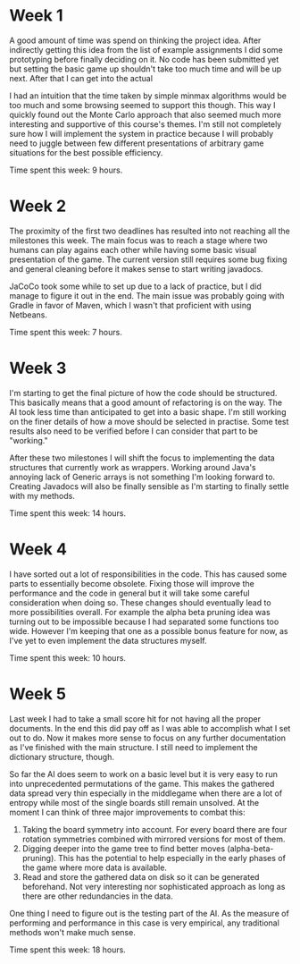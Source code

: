 # Week 1
A good amount of time was spend on thinking the project idea. After indirectly getting this idea from the list of example assignments I did some prototyping before finally deciding on it. No code has been submitted yet but setting the basic game up shouldn't take too much time and will be up next. After that I can get into the actual 

I had an intuition that the time taken by simple minmax algorithms would be too much and some browsing seemed to support this though. This way I quickly found out the Monte Carlo approach that also seemed much more interesting and supportive of this course's themes. I'm still not completely sure how I will implement the system in practice because I will probably need to juggle between few different presentations of arbitrary game situations for the best possible efficiency.

Time spent this week: 9 hours.


# Week 2
The proximity of the first two deadlines has resulted into not reaching all the milestones this week. The main focus was to reach a stage where two humans can play agains each other while having some basic visual presentation of the game. The current version still requires some bug fixing and general cleaning before it makes sense to start writing javadocs.

JaCoCo took some while to set up due to a lack of practice, but I did manage to figure it out in the end. The main issue was probably going with Gradle in favor of Maven, which I wasn't that proficient with using Netbeans.

Time spent this week: 7 hours.


# Week 3
I'm starting to get the final picture of how the code should be structured. This basically means that a good amount of refactoring is on the way. The AI took less time than anticipated to get into a basic shape. I'm still working on the finer details of how a move should be selected in practise. Some test results also need to be verified before I can consider that part to be "working."

After these two milestones I will shift the focus to implementing the data structures that currently work as wrappers. Working around Java's annoying lack of Generic arrays is not something I'm looking forward to. Creating Javadocs will also be finally sensible as I'm starting to finally settle with my methods.

Time spent this week: 14 hours.


# Week 4
I have sorted out a lot of responsibilities in the code. This has caused some parts to essentially become obsolete. Fixing those will improve the performance and the code in general but it will take some careful consideration when doing so. These changes should eventually lead to more possibilities overall. For example the alpha beta pruning idea was turning out to be impossible because I had separated some functions too wide. However I'm keeping that one as a possible bonus feature for now, as I've yet to even implement the data structures myself.

Time spent this week: 10 hours.


# Week 5
Last week I had to take a small score hit for not having all the proper documents. In the end this did pay off as I was able to accomplish what I set out to do. Now it makes more sense to focus on any further documentation as I've finished with the main structure. I still need to implement the dictionary structure, though.

So far the AI does seem to work on a basic level but it is very easy to run into unprecedented permutations of the game. This makes the gathered data spread very thin especially in the middlegame when there are a lot of entropy while most of the single boards still remain unsolved. At the moment I can think of three major improvements to combat this:
1. Taking the board symmetry into account. For every board there are four rotation symmetries combined with mirrored versions for most of them.
2. Digging deeper into the game tree to find better moves (alpha-beta-pruning). This has the potential to help especially in the early phases of the game where more data is available.
3. Read and store the gathered data on disk so it can be generated beforehand. Not very interesting nor sophisticated approach as long as there are other redundancies in the data.

One thing I need to figure out is the testing part of the AI. As the measure of performing and performance in this case is very empirical, any traditional methods won't make much sense.

Time spent this week: 18 hours.
